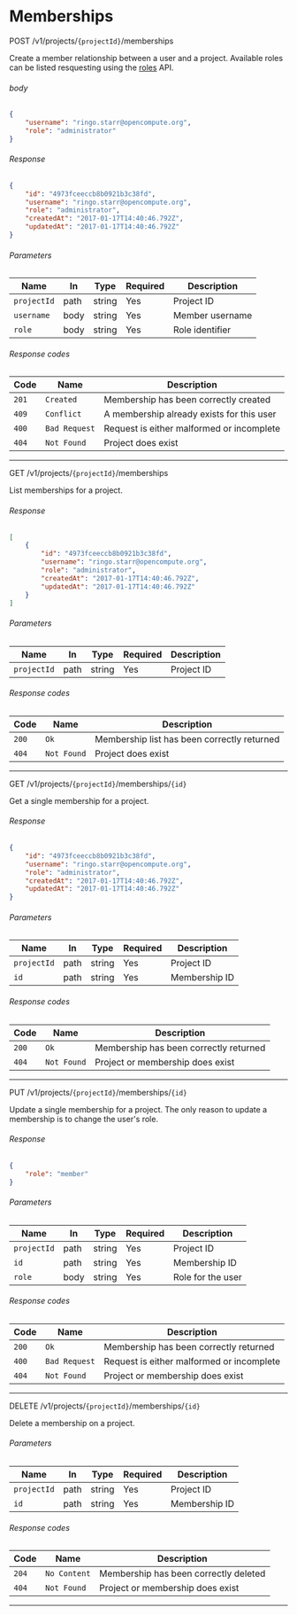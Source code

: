 # Memberships

<span class="api method post">POST</span> <span class="api label">/v1/projects/`{projectId}`/memberships</span>

Create a member relationship between a user and a project. Available roles can be listed resquesting using the [roles](roles.md) API.

###### body

```json
{
    "username": "ringo.starr@opencompute.org",
    "role": "administrator"
}
```

###### Response

```json
{
    "id": "4973fceeccb8b0921b3c38fd",
    "username": "ringo.starr@opencompute.org",
    "role": "administrator",
    "createdAt": "2017-01-17T14:40:46.792Z",
    "updatedAt": "2017-01-17T14:40:46.792Z"
}
```

###### Parameters

Name           | In    | Type     | Required | Description
---------------|-------|----------|----------|-----------------------------------
`projectId`    | path  | string   | Yes      | Project ID
`username`     | body  | string   | Yes      | Member username
`role`         | body  | string   | Yes      | Role identifier

###### Response codes

Code   | Name             | Description
-------|------------------|---------------------------------------------------
`201`  | `Created`        | Membership has been correctly created
`409`  | `Conflict`       | A membership already exists for this user
`400`  | `Bad Request`    | Request is either malformed or incomplete
`404`  | `Not Found`      | Project does exist

___

<span class="api method get">GET</span> <span class="api label">/v1/projects/`{projectId}`/memberships</span>

List memberships for a project.

###### Response

```json
[
    {
        "id": "4973fceeccb8b0921b3c38fd",
        "username": "ringo.starr@opencompute.org",
        "role": "administrator",
        "createdAt": "2017-01-17T14:40:46.792Z",
        "updatedAt": "2017-01-17T14:40:46.792Z"
    }
]
```

###### Parameters

Name           | In    | Type     | Required | Description
---------------|-------|----------|----------|-----------------------------------
`projectId`    | path  | string   | Yes      | Project ID

###### Response codes

Code   | Name             | Description
-------|------------------|---------------------------------------------------
`200`  | `Ok`             | Membership list has been correctly returned
`404`  | `Not Found`      | Project does exist

___

<span class="api method get">GET</span> <span class="api label">/v1/projects/`{projectId}`/memberships/`{id}`</span>

Get a single membership for a project.

###### Response

```json
{
    "id": "4973fceeccb8b0921b3c38fd",
    "username": "ringo.starr@opencompute.org",
    "role": "administrator",
    "createdAt": "2017-01-17T14:40:46.792Z",
    "updatedAt": "2017-01-17T14:40:46.792Z"
}
```

###### Parameters

Name           | In    | Type     | Required | Description
---------------|-------|----------|----------|-----------------------------------
`projectId`    | path  | string   | Yes      | Project ID
`id`           | path  | string   | Yes      | Membership ID

###### Response codes

Code   | Name             | Description
-------|------------------|---------------------------------------------------
`200`  | `Ok`             | Membership has been correctly returned
`404`  | `Not Found`      | Project or membership does exist

___

<span class="api method put">PUT</span> <span class="api label">/v1/projects/`{projectId}`/memberships/`{id}`</span>

Update a single membership for a project. The only reason to update a membership is to change the user's role.

###### Response

```json
{
    "role": "member"
}
```

###### Parameters

Name           | In    | Type     | Required | Description
---------------|-------|----------|----------|-----------------------------------
`projectId`    | path  | string   | Yes      | Project ID
`id`           | path  | string   | Yes      | Membership ID
`role`         | body  | string   | Yes      | Role for the user

###### Response codes

Code   | Name             | Description
-------|------------------|---------------------------------------------------
`200`  | `Ok`             | Membership has been correctly returned
`400`  | `Bad Request`    | Request is either malformed or incomplete
`404`  | `Not Found`      | Project or membership does exist

___

<span class="api method delete">DELETE</span> <span class="api label">/v1/projects/`{projectId}`/memberships/`{id}`</span>

Delete a membership on a project.

###### Parameters

Name           | In    | Type     | Required | Description
---------------|-------|----------|----------|-----------------------------------
`projectId`    | path  | string   | Yes      | Project ID
`id`           | path  | string   | Yes      | Membership ID

###### Response codes

Code   | Name             | Description
-------|------------------|---------------------------------------------------
`204`  | `No Content`     | Membership has been correctly deleted
`404`  | `Not Found`      | Project or membership does exist

___
